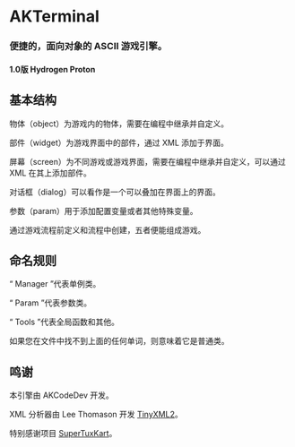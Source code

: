 # AKTerminal
### 便捷的，面向对象的 ASCII 游戏引擎。
#### 1.0版 Hydrogen Proton
## 基本结构
物体（object）为游戏内的物体，需要在编程中继承并自定义。

部件（widget）为游戏界面中的部件，通过 XML 添加于界面。

屏幕（screen）为不同游戏或游戏界面，需要在编程中继承并自定义，可以通过 XML 在其上添加部件。

对话框（dialog）可以看作是一个可以叠加在界面上的界面。

参数（param）用于添加配置变量或者其他特殊变量。

通过游戏流程前定义和流程中创建，五者便能组成游戏。
## 命名规则
“ Manager ”代表单例类。

“ Param ”代表参数类。

“ Tools ”代表全局函数和其他。

如果您在文件中找不到上面的任何单词，则意味着它是普通类。
## 鸣谢
本引擎由 AKCodeDev 开发。

XML 分析器由 Lee Thomason 开发 [TinyXML2](https://github.com/leethomason/tinyxml2)。

特别感谢项目 [SuperTuxKart](https://supertuxkart.net/)。
